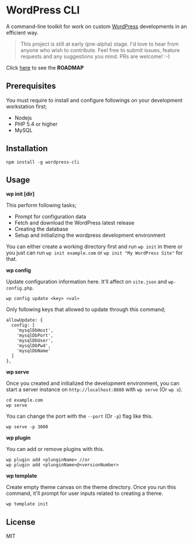 # WordPress CLI

A command-line toolkit for work on custom [WordPress](http://wordpress.org/) developments in an efficient way.

> This project is still at early (pre-alpha) stage.
> I'd love to hear from anyone who wish to contribute. Feel free to submit issues, feature requests and any suggestions you mind. PRs are welcome! :-)

Click [here](https://github.com/thinkholic/wordpress-cli/projects/1?fullscreen=true) to see the **ROADMAP**

## Prerequisites

You must require to install and configure followings on your development workstation first;
* Nodejs
* PHP 5.4 or higher
* MySQL

## Installation

```
npm install -g wordpress-cli
```

## Usage

**wp init [dir]**

This perform following tasks;
* Prompt for configuration data
* Fetch and download the WordPress latest release
* Creating the database
* Setup and initializing the wordpress development environment

You can either create a working directory first and run `wp init` in there or you just can run `wp init example.com` or `wp init "My WordPress Site"` for that.

**wp config**

Update configuration information here. It'll affect on `site.json` and `wp-config.php`.

```
wp config update <key> <val>
```

Only following keys that allowed to update through this command;
```
allowUpdate: {
  config: [
    'mysqlDbHost',
    'mysqlDbPort',
    'mysqlDbUser',
    'mysqlDbPwd',
    'mysqlDbName'
  ]
},
```

**wp serve**

Once you created and initialized the development environment, you can start a server instance on `http://localhost:8888` with `wp serve` (Or `wp s`).

```
cd example.com
wp serve
```

You can change the port with the `--port` (Or `-p`) flag like this.

```
wp serve -p 3000
```

**wp plugin**

You can add or remove plugins with this.
```
wp plugin add <plunginName> //or
wp plugin add <plunginName>@<versionNumber>
```

**wp template**

Create empty theme canvas on the theme directory. Once you run this command, it'll prompt for user inputs related to creating a theme.

```
wp template init
```

## License

MIT
